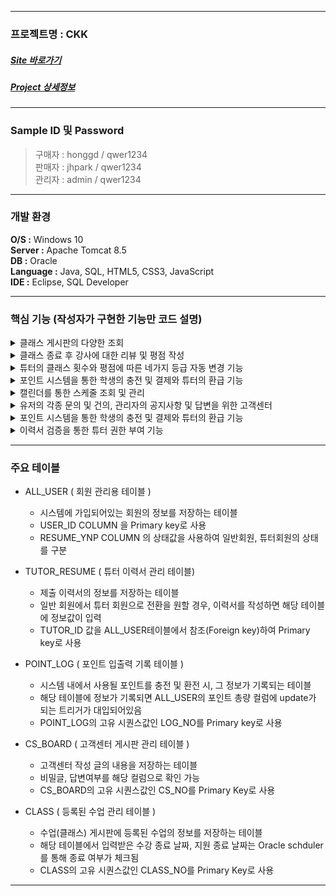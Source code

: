 ----------------------
### 프로젝트명 : CKK
##### [Site 바로가기](park.jh92.kro.kr/CKK)
##### [Project 상세정보](https://www.notion.so/CKK-Cooking-King-91c88bfdf1ee45a7bf71995041b7cc42)
----------------------

### Sample ID 및 Password
> 구매자 : honggd / qwer1234 <br>
> 판매자 : jhpark / qwer1234 <br>
> 관리자 : admin / qwer1234 <br>

--- 

### 개발 환경
**O/S :** Windows 10<br>
**Server :** Apache Tomcat 8.5<br>
**DB :** Oracle<br>
**Language :** Java, SQL, HTML5, CSS3, JavaScript<br>
**IDE :** Eclipse, SQL Developer

---

### 핵심 기능 (작성자가 구현한 기능만 코드 설명)
<details><summary>클래스 게시판의 다양한 조회</summary><div markdown="1">

> 여러 조건을 통해 다양한 검색이 가능하다.
```java
	// [Controller]
	//어떤 조건들이 있는지 확인 후,
	//map을 이용하여 조건들을 service->dao로 보내준다.
	//조건들을 포함한 url을 가진 pagebar를 생성해준다.
	protected void doGet(HttpServletRequest request, HttpServletResponse response) throws ServletException, IOException {

		int numPerPage = 12;
		int cPage = 1;
		
		try {
			cPage = Integer.parseInt(request.getParameter("cPage"));
		} catch (NumberFormatException e) {
			
		}
		
		String lowPriceS = request.getParameter("lowPrice");
		String highPriceS = request.getParameter("highPrice");
		String[] categoryArr = request.getParameterValues("category");
		String[] locationArr = request.getParameterValues("location");
		String keywordType = request.getParameter("keywordType");
		String keyword = request.getParameter("keyword");
		int lowPrice = lowPriceS != null && !lowPriceS.isEmpty() ? Integer.parseInt(lowPriceS) : 0;
		int highPrice = highPriceS != null && !highPriceS.isEmpty() ? Integer.parseInt(highPriceS) : 0;
		String classDateS = request.getParameter("classDate");
		Date classDate = classDateS != null && !"".equals(classDateS) ? Date.valueOf(classDateS) : null;
		Map <String, Object> param = new HashMap<>();
		param.put("categoryArr", categoryArr);
		param.put("locationArr", locationArr);
		param.put("keywordType", keywordType);
		param.put("keyword", keyword);
		param.put("lowPrice", lowPrice);
		param.put("highPrice", highPrice);
		param.put("classDate", classDate);
		
		Map<String, Object> map = new BoardService().getBoardList(numPerPage, cPage, param);
		List<Board> list = (List<Board>)map.get("list");
		int totalContents = (Integer)map.get("totalContents");
		System.out.println("list@servlet = " + list);
		System.out.println("totalContent@servlet = " + totalContents);
		
		
		String url = request.getRequestURI() + "?";
		
		if(categoryArr != null && categoryArr.length != 0) {
			for(int i = 0; i < categoryArr.length; i++){
				url += "category=" + categoryArr[i] + "&";
			}
		}
		if(locationArr != null && locationArr.length != 0) {
			for(int i = 0; i < locationArr.length; i++) {
				url += "location=" + locationArr[i] + "&";
			}
		}
		if(keyword != null && !"".equals(keyword)) {
			url += "&" + keywordType + "=" + keyword + "&";
		}
		if(lowPrice != 0) {
			url += "&lowPrice=" + lowPrice;
		}
		if(highPrice != 0) {
			url += "&highPrice=" + highPrice;
		}
		
		if(classDate != null) {
			url += "&classDate=" + classDate;
		}
		String pageBar = Utils.getPageBarHTML(cPage, numPerPage, totalContents, url);
		
		request.setAttribute("list", list);
		request.setAttribute("pageBar", pageBar);
		request.getRequestDispatcher("/WEB-INF/views/board/boardList.jsp").forward(request, response);
		
	}
```
```java
	// [DAO]
	//Controller에서 map을 통해 넘어온 조건들을 확인하여,
	//선택된 조건만을 이용하여 query를 작성 후 검색한다.
	public Map<String, Object> getBoardList(Connection conn, int numPerPage, int cPage, Map<String, Object> param) {

		Map<String, Object> map = new HashMap<>();
		List<Board> list = new ArrayList<>();
		PreparedStatement pstmt = null;
		ResultSet rset = null;
		String sql = prop.getProperty("getBoardList1");
		String[] categoryArr = (String[])param.get("categoryArr");
		String[] locationArr = (String[])param.get("locationArr");
		String keywordType = (String)param.get("keywordType");
		String keyword = (String)param.get("keyword");	
		int lowPrice = (Integer)param.get("lowPrice");
		int highPrice = (Integer)param.get("highPrice");
		Date classDate = (Date)param.get("classDate");
		
		if(categoryArr != null && categoryArr.length != 0) {
			sql += " and category in(";
			for(int i = 0; i < categoryArr.length; i++) {
				if(i != 0) sql += ",";
				sql += "'" + categoryArr[i] + "'";
			}
			sql += ")";
		}
		
		if(locationArr != null && locationArr.length != 0) {
			sql += " and class_location in(";
			for(int i = 0; i < locationArr.length; i++) {
				if(i != 0) sql += ",";
				sql += "'" + locationArr[i] + "'";
			}
			sql += ")";
		}
		
		if(keyword != null && keyword != "") {
			sql += " and " + keywordType + " like '%" + keyword + "%'";
		}
		
		if(lowPrice != 0 && highPrice != 0) {
			sql += " and price between " + lowPrice + " and " + highPrice;
		}
		else if(lowPrice != 0 && highPrice == 0) {
			sql += " and price > " + lowPrice;
		}
		else if(lowPrice == 0 && highPrice != 0) {
			sql += " and price < " + highPrice;
		}
		
		if(classDate != null) {
			sql += " and class_date = to_date('"+ classDate +"','yyyy/MM/dd')";
		}
		
		sql += prop.getProperty("getBoardList2");
		
		System.out.println(sql);
		
		Board b = null;
		int totalContents = 0;
		
		int startRnum = (cPage-1)*numPerPage+1;
		int endRnum = cPage*numPerPage;
		
		try {
			pstmt = conn.prepareStatement(sql);
			pstmt.setInt(1, startRnum);
			pstmt.setInt(2, endRnum);
			rset = pstmt.executeQuery();
			while(rset.next()) {
				b = new Board();
				b.setApplyExpireYn(rset.getString("apply_expire_yn"));
				b.setCapacity(rset.getInt("capacity"));
				b.setClassAddress(rset.getString("class_address"));
				b.setClassContent(rset.getString("class_content"));
				b.setClassDate(rset.getDate("class_date"));
				b.setClassEndYn(rset.getString("class_end_yn"));
				b.setClassLocation(rset.getString("class_location"));
				b.setClassNo(rset.getInt("class_no"));
				b.setEndTime(rset.getInt("end_time"));
				b.setLastApplyDate(rset.getDate("last_apply_date"));
				b.setPrice(rset.getInt("price"));
				b.setStartTime(rset.getInt("start_time"));
				b.setTitle(rset.getString("title"));
				b.setTutorId(rset.getString("tutor_id"));
				b.setClassPic1Org(rset.getString("class_pic1_org"));
				b.setClassPic2Org(rset.getString("class_pic2_org"));
				b.setClassPic3Org(rset.getString("class_pic3_org"));
				b.setClassPic1Ren(rset.getString("class_pic1_ren"));
				b.setClassPic2Ren(rset.getString("class_pic2_ren"));
				b.setClassPic3Ren(rset.getString("class_pic3_ren"));
				b.setTutorName(rset.getString("tutor_name"));
				b.setCategory(rset.getString("category"));
				totalContents = rset.getInt("cnt");
				
				list.add(b);
			}
		} catch (SQLException e) {
			e.printStackTrace();
		} finally {
			close(rset);
			close(pstmt);
		}
		
		map.put("list", list);
		map.put("totalContents", totalContents);
		
		return map;
		
	}
```
</div>
</details>

<details><summary>클래스 종료 후 강사에 대한 리뷰 및 평점 작성</summary><div markdown="1">
> sql의 스케쥴러를 통해 하루 한번씩 클래스 종료 여부를 확인하는 프로시져를 실행하고,<br>
> 종료된 클래스의 종료 여부 컬럼을 변경, 클래스를 수강한 학생에게 리뷰작성 메시지를 전송한다.
	
```sql
--수업 종료 여부 확인 프로시져
CREATE OR REPLACE PROCEDURE PROC_CLASS_END_CK 
IS
    V_CNO NUMBER;
    V_EDATE DATE;
    V_CNT NUMBER;
    v_applied number;
    v_user_id all_user.user_id%type;
    v_title class.title%type;
BEGIN
    SELECT COUNT(*) INTO V_CNT FROM CLASS;
    
    FOR i IN 1 .. V_CNT LOOP
        SELECT CLASS_NO, CLASS_DATE, title INTO V_CNO, V_EDATE, v_title
        FROM (
            SELECT CLASS_NO, CLASS_DATE, title, ROWNUM RNUM
            FROM CLASS)
        WHERE i = RNUM;
    IF(sysdate > V_EDATE) THEN
        UPDATE CLASS SET CLASS_END_YN = 'Y' WHERE CLASS_NO = V_CNO;
        select count(*) into v_applied from class_schedule where class_no = v_cno;
        for i in 1 .. v_applied loop
            select user_id
            into v_user_id
            from (select user_id, rownum rnum from class_schedule)
            where rnum = i;
            insert into message values(seq_msg_no.nextval, v_user_id, '수업 종료 관련 메시지 입니다.', '<' || v_title || '>\n위 수업이 종료되었습니다.\마이페이지 - 리뷰 작성을 통해 리뷰를 작성해주세요.', default, default);     
        end loop;
        
    END IF;
    END LOOP;
END;
/

--프로그램 + 스케줄러 연동 : 클래스 강의 날짜 : JOB_CK_END_DAILY
BEGIN
    DBMS_SCHEDULER.CREATE_JOB(
    JOB_NAME => 'JOB_CK_CLASS_END_DAILY',
    PROGRAM_NAME => 'CLASS_END_CK_PROC',
    SCHEDULE_NAME => 'SCHEDULE_DAILY_AM_00',
    COMMENTS => '수업종료 여부 확인 프로시저 등록',
    ENABLED => TRUE
    );
END;
/

--스케줄러 생성 : SCHEDULE_DAILY_AM_00 : 매일 자정, 1번 실행되는 스케줄러
BEGIN 
    DBMS_SCHEDULER.CREATE_SCHEDULE(
    SCHEDULE_NAME => 'SCHEDULE_DAILY_AM_00',
    START_DATE => SYSDATE,
    END_DATE => NULL,
    REPEAT_INTERVAL  => 'FREQ=DAILY;INTERVAL=1;BYHOUR=00;BYMINUTE=0;BYSECOND=0;',
    COMMENTS => '매일 자정 실행'
    );
END;
/
```
</div>
</details>

<details><summary>튜터의 클래스 횟수와 평점에 따른 네가지 등급 자동 변경 기능</summary><div markdown="1">
> 
</div>
</details>

<details><summary>포인트 시스템을 통한 학생의 충전 및 결제와 튜터의 환급 기능</summary><div markdown="1">
> 
</div>
</details>

<details><summary>캘린더를 통한 스케줄 조회 및 관리</summary><div markdown="1">
	
> 

</div>
</details>

<details><summary>유저의 각종 문의 및 건의, 관리자의 공지사항 및 답변을 위한 고객센터</summary><div markdown="1">
</div>
</details>

<details><summary>포인트 시스템을 통한 학생의 충전 및 결제와 튜터의 환급 기능 </summary><div markdown="1">
</div>
</details>
 
<details><summary>이력서 검증을 통한 튜터 권한 부여 기능 </summary><div markdown="1">
</div>
</details>

---

### 주요 테이블  
  
+ ALL_USER ( 회원 관리용 테이블 )
  + 시스템에 가입되어있는 회원의 정보를 저장하는 테이블
  + USER_ID COLUMN 을 Primary key로 사용
  + RESUME_YNP COLUMN 의 상태값을 사용하여 일반회원, 튜터회원의 상태를 구분
  
+ TUTOR_RESUME ( 튜터 이력서 관리 테이블)
  + 제출 이력서의 정보를 저장하는 테이블
  + 일반 회원에서 튜터 회원으로 전환을 원할 경우, 이력서를 작성하면 해당 테이블에 정보값이 입력
  + TUTOR_ID 값을 ALL_USER테이블에서 참조(Foreign key)하여 Primary key로 사용
  
+ POINT_LOG ( 포인트 입출력 기록 테이블 )
  + 시스템 내에서 사용될 포인트를 충전 및 환전 시, 그 정보가 기록되는 테이블
  + 해당 테이블에 정보가 기록되면 ALL_USER의 포인트 총량 컬럼에 update가 되는 트리거가 대입되어있음
  + POINT_LOG의 고유 시퀀스값인 LOG_NO를 Primary key로 사용
  
+ CS_BOARD ( 고객센터 게시판 관리 테이블 )
  + 고객센터 작성 글의 내용을 저장하는 테이블
  + 비밀글, 답변여부를 해당 컬럼으로 확인 가능
  + CS_BOARD의 고유 시퀀스값인 CS_NO를 Primary Key로 사용
  
+ CLASS ( 등록된 수업 관리 테이블 )
  + 수업(클래스) 게시판에 등록된 수업의 정보를 저장하는 테이블
  + 해당 테이블에서 입력받은 수강 종료 날짜, 지원 종료 날짜는 Oracle schduler를 통해 종료 여부가 체크됨
  + CLASS의 고유 시퀀스값인 CLASS_NO를 Primary Key로 사용

  
--- 

